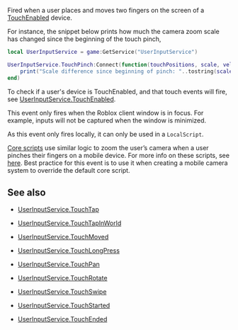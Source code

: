 Fired when a user places and moves two fingers on the screen of a [TouchEnabled](https://developer.roblox.com/api-reference/property/UserInputService/TouchEnabled) device.

For instance, the snippet below prints how much the camera zoom scale has changed since the beginning of the touch pinch,

```lua
local UserInputService = game:GetService("UserInputService")

UserInputService.TouchPinch:Connect(function(touchPositions, scale, velocity, state, gameProcessedEvent)
	print("Scale difference since beginning of pinch: "..tostring(scale))
end)
```

To check if a user's device is TouchEnabled, and that touch events will fire, see [UserInputService.TouchEnabled](https://developer.roblox.com/api-reference/property/UserInputService/TouchEnabled).

This event only fires when the Roblox client window is in focus. For example, inputs will not be captured when the window is minimized.

As this event only fires locally, it can only be used in a `LocalScript`.

[Core scripts](https://developer.roblox.com/api-reference/class/CoreScript) use similar logic to zoom the user’s camera when a user pinches their fingers on a mobile device. For more info on these scripts, see [here][1]. Best practice for this event is to use it when creating a mobile camera system to override the default core script.

## See also

 - [UserInputService.TouchTap](https://developer.roblox.com/api-reference/event/UserInputService/TouchTap)

 - [UserInputService.TouchTapInWorld](https://developer.roblox.com/api-reference/event/UserInputService/TouchTapInWorld)

 - [UserInputService.TouchMoved](https://developer.roblox.com/api-reference/event/UserInputService/TouchMoved)

 - [UserInputService.TouchLongPress](https://developer.roblox.com/api-reference/event/UserInputService/TouchLongPress)

 - [UserInputService.TouchPan](https://developer.roblox.com/api-reference/event/UserInputService/TouchPan)

 - [UserInputService.TouchRotate](https://developer.roblox.com/api-reference/event/UserInputService/TouchRotate)

 - [UserInputService.TouchSwipe](https://developer.roblox.com/api-reference/event/UserInputService/TouchSwipe)

 - [UserInputService.TouchStarted](https://developer.roblox.com/api-reference/event/UserInputService/TouchStarted)

 - [UserInputService.TouchEnded](https://developer.roblox.com/api-reference/event/UserInputService/TouchEnded)

[1]: https://www.robloxdev.com/articles/Movement-and-camera-controls